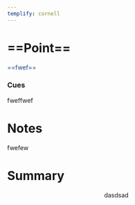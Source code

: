 ```yaml
---
templify: cornell
---
```


# ==Point==

<font color="#1f497d">==fwef==</font>

### Cues

fweffwef

# Notes

fwefew

# Summary

<center>dasdsad</center>